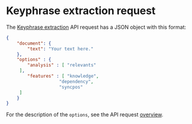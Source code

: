 # Keyphrase extraction request

The [Keyphrase extraction](../../../guide/keyphrase-extraction/index.md) API request has a JSON object with this format:

``` json
{
	"document": {
		"text": "Your text here."
	},
	"options" : {
		"analysis" : [ "relevants"
	 ],
		"features" : [ "knowledge",
					"dependency", 
					"syncpos"
	 ]
	}
}
```

For the description of the `options`, see the API request [overview](../index.md).

